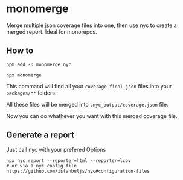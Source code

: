 # monomerge

Merge multiple json coverage files into one, then use nyc to create a merged report. Ideal for monorepos.

## How to

```shell
npm add -D monomerge nyc
```

```shell
npx monomerge
```

This command will find all your `coverage-final.json` files into your `packages/**` folders.

All these files will be merged into `.nyc_output/coverage.json` file.

Now you can do whathever you want with this merged coverage file.

## Generate a report

Just call nyc with your prefered Options

```shell
npx nyc report --reporter=html --reporter=lcov
# or via a nyc config file https://github.com/istanbuljs/nyc#configuration-files
```
